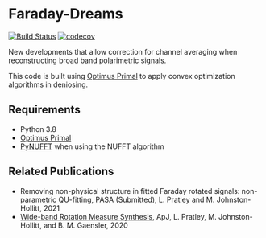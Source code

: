 # Faraday-Dreams

[![Build Status](https://app.travis-ci.com/Luke-Pratley/Faraday-Dreams.svg?branch=master)](https://app.travis-ci.com/Luke-Pratley/Faraday-Dreams) [![codecov](https://codecov.io/gh/Luke-Pratley/Faraday-Dreams/branch/master/graph/badge.svg?token=V1LGYZVUF0)](https://codecov.io/gh/Luke-Pratley/Faraday-Dreams)


New developments that allow correction for channel averaging when reconstructing broad band polarimetric signals.


This code is built using [Optimus Primal](https://github.com/Luke-Pratley/Optimus-Primal) to apply convex optimization algorithms in deniosing.

## Requirements
- Python 3.8
- [Optimus Primal](https://github.com/Luke-Pratley/Optimus-Primal)
- [PyNUFFT](https://github.com/jyhmiinlin/pynufft) when using the NUFFT algorithm

## Related Publications
- Removing non-physical structure in fitted Faraday rotated signals: non-parametric QU-fitting, PASA (Submitted), L. Pratley and M. Johnston-Hollitt, 2021
- [Wide-band Rotation Measure Synthesis](https://ui.adsabs.harvard.edu/abs/2020ApJ...894...38P/abstract), ApJ, L. Pratley, M. Johnston-Hollitt, and B. M. Gaensler, 2020
